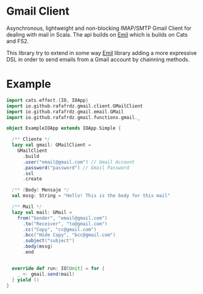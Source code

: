 # Gmail Client
Asynchronous, lightweight and non-blocking IMAP/SMTP Gmail Client for dealing with mail in Scala. The api builds on [Emil](https://github.com/eikek/emil) which is builds on Cats and FS2.

This library try to extend in some way [Emil](https://github.com/eikek/emil) library adding a more expressive DSL in order to send emails from a Gmail account by chainning methods.

# Example

```scala
import cats.effect.{IO, IOApp}
import io.github.rafafrdz.gmail.client.GMailClient
import io.github.rafafrdz.gmail.email.GMail
import io.github.rafafrdz.gmail.functions.gmail._

object ExampleIOApp extends IOApp.Simple {

  /** Cliente */
  lazy val gmail: GMailClient =
    GMailClient
      .build
      .user("email@gmail.com") // Gmail Account
      .password("password") // Gmail Password
      .ssl
      .create

  /** (Body) Mensaje */
  val mssg: String = "Hello! This is the body for this mail"

  /** Mail */
  lazy val mail: GMail =
    from("Sender", "email@gmail.com")
      .to("Receiver", "to@gmail.com")
      .cc("Copy", "cc@gmail.com")
      .bcc("Hide Copy", "bcc@gmail.com")
      .subject("subject")
      .body(mssg)
      .end


  override def run: IO[Unit] = for {
    _ <- gmail.send(mail)
  } yield ()
}
```


